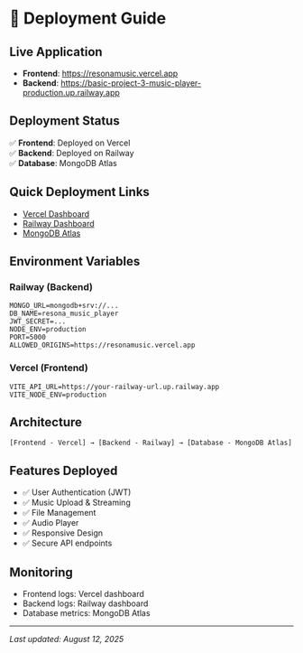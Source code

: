 # 🚀 Deployment Guide

## Live Application
- **Frontend**: https://resonamusic.vercel.app
- **Backend**: https://basic-project-3-music-player-production.up.railway.app

## Deployment Status
✅ **Frontend**: Deployed on Vercel  
✅ **Backend**: Deployed on Railway  
✅ **Database**: MongoDB Atlas  

## Quick Deployment Links
- [Vercel Dashboard](https://vercel.com/dashboard)
- [Railway Dashboard](https://railway.app/dashboard)
- [MongoDB Atlas](https://cloud.mongodb.com/)

## Environment Variables

### Railway (Backend)
```env
MONGO_URL=mongodb+srv://...
DB_NAME=resona_music_player
JWT_SECRET=...
NODE_ENV=production
PORT=5000
ALLOWED_ORIGINS=https://resonamusic.vercel.app
```

### Vercel (Frontend)
```env
VITE_API_URL=https://your-railway-url.up.railway.app
VITE_NODE_ENV=production
```

## Architecture
```
[Frontend - Vercel] → [Backend - Railway] → [Database - MongoDB Atlas]
```

## Features Deployed
- ✅ User Authentication (JWT)
- ✅ Music Upload & Streaming
- ✅ File Management
- ✅ Audio Player
- ✅ Responsive Design
- ✅ Secure API endpoints

## Monitoring
- Frontend logs: Vercel dashboard
- Backend logs: Railway dashboard  
- Database metrics: MongoDB Atlas

---
*Last updated: August 12, 2025*
